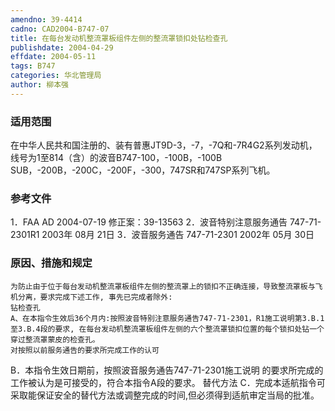 ```yaml
---
amendno: 39-4414
cadno: CAD2004-B747-07
title: 在每台发动机整流罩板组件左侧的整流罩锁扣处钻检查孔
publishdate: 2004-04-29
effdate: 2004-05-11
tags: B747
categories: 华北管理局
author: 柳本强
---
```


### 适用范围 
在中华人民共和国注册的、装有普惠JT9D-3，-7，-7Q和-7R4G2系列发动机，线号为1至814（含）的波音B747-100，-100B，-100B SUB，-200B，-200C，-200F，-300，747SR和747SP系列飞机。

### 参考文件
1．FAA AD 2004-07-19 修正案：39-13563 
2．波音特别注意服务通告 747-71-2301R1  2003年 08月 21日
 3．波音服务通告 747-71-2301 2002年 05月 30日


### 原因、措施和规定 
    为防止由于位于每台发动机整流罩板组件左侧的整流罩上的锁扣不正确连接，导致整流罩板与飞机分离，要求完成下述工作, 事先已完成者除外: 
    钻检查孔 
    A、在本指令生效后36个月内:按照波音特别注意服务通告747-71-2301，R1施工说明第3.B.1至3.B.4段的要求, 在每台发动机整流罩板组件左侧的六个整流罩锁扣位置的每个锁扣处钻一个穿过整流罩蒙皮的检查孔。 
    对按照以前服务通告的要求所完成工作的认可 
  
B．本指令生效日期前，按照波音服务通告747-71-2301施工说明
的要求所完成的工作被认为是可接受的，符合本指令A段的要求。     替代方法 
    C．完成本适航指令可采取能保证安全的替代方法或调整完成的时间,但必须得到适航审定当局的批准。
